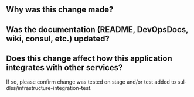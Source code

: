 ## Why was this change made?



## Was the documentation (README, DevOpsDocs, wiki, consul, etc.) updated?



## Does this change affect how this application integrates with other services?
If so, please confirm change was tested on stage and/or test added to sul-dlss/infrastructure-integration-test.
